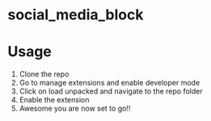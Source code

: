 # social_media_block
# Usage
1. Clone the repo
2. Go to manage extensions and enable developer mode
3. Click on load unpacked and navigate to the repo folder
4. Enable the extension
5. Awesome you are now set to go!!
